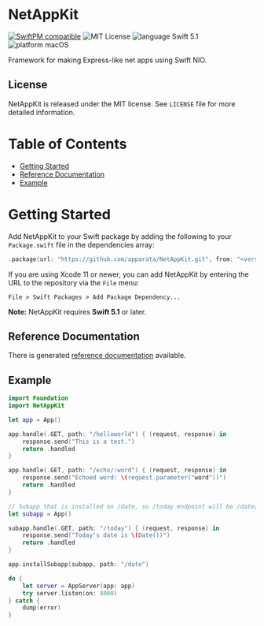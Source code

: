 # NetAppKit

[![SwiftPM compatible](https://img.shields.io/badge/SwiftPM-compatible-4BC51D.svg?style=flat)](https://swift.org/package-manager/) ![MIT License](https://img.shields.io/badge/license-MIT-blue.svg) ![language Swift 5.1](https://img.shields.io/badge/language-Swift%205.1-orange.svg) ![platform macOS](https://img.shields.io/badge/platform-macOS-lightgrey.svg)

Framework for making Express-like net apps using Swift NIO.

## License

NetAppKit is released under the MIT license. See `LICENSE` file for more detailed information.

# Table of Contents

- [Getting Started](#getting-started)
- [Reference Documentation](#reference-documentation)
- [Example](#example)

# Getting Started

Add NetAppKit to your Swift package by adding the following to your `Package.swift` file in
the dependencies array:

```swift
.package(url: "https://github.com/apparata/NetAppKit.git", from: "<version>")
```
If you are using Xcode 11 or newer, you can add NetAppKit by entering the URL to the
repository via the `File` menu:

```
File > Swift Packages > Add Package Dependency...
```

**Note:** NetAppKit requires **Swift 5.1** or later.

## Reference Documentation

There is generated [reference documentation](https://apparata.github.io/NetAppKit/NetAppKit/)
available.

## Example

```swift
import Foundation
import NetAppKit

let app = App()

app.handle(.GET, path: "/helloworld") { (request, response) in
    response.send("This is a test.")
    return .handled
}

app.handle(.GET, path: "/echo/:word") { (request, response) in
    response.send("Echoed word: \(request.parameter("word"))")
    return .handled
}

// Subapp that is installed on /date, so /today endpoint will be /date/today
let subapp = App()

subapp.handle(.GET, path: "/today") { (request, response) in
    response.send("Today's date is \(Date())")
    return .handled
}

app.installSubapp(subapp, path: "/date")

do {
    let server = AppServer(app: app)
    try server.listen(on: 4000)
} catch {
    dump(error)
}
```
